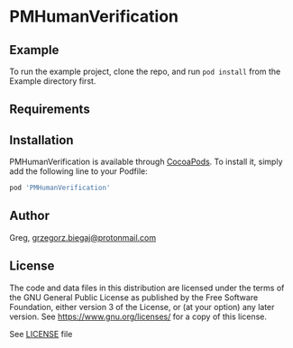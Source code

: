 # PMHumanVerification

## Example

To run the example project, clone the repo, and run `pod install` from the Example directory first.

## Requirements

## Installation

PMHumanVerification is available through [CocoaPods](https://cocoapods.org). To install
it, simply add the following line to your Podfile:

```ruby
pod 'PMHumanVerification'
```

## Author

Greg, grzegorz.biegaj@protonmail.com

## License

The code and data files in this distribution are licensed under the terms of the GNU General Public License as published by the Free Software Foundation, either version 3 of the License, or (at your option) any later version. See <https://www.gnu.org/licenses/> for a copy of this license.

See [LICENSE](LICENSE) file


